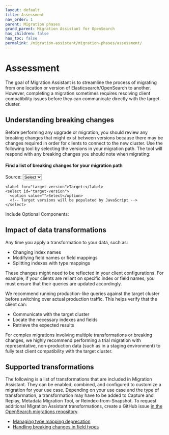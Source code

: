 ```yaml
---
layout: default
title: Assessment
nav_order: 1
parent: Migration phases
grand_parent: Migration Assistant for OpenSearch
has_children: false
has_toc: false
permalink: /migration-assistant/migration-phases/assessment/
---
```


# Assessment

The goal of Migration Assistant is to streamline the process of migrating from one location or version of Elasticsearch/OpenSearch to another. However, completing a migration sometimes requires resolving client compatibility issues before they can communicate directly with the target cluster.


## Understanding breaking changes

Before performing any upgrade or migration, you should review any breaking changes that might exist between versions because there may be changes required in order for clients to connect to the new cluster. Use the following tool by selecting the versions in your migration path. The tool will respond with any breaking changes you should note when migrating:

<link rel="stylesheet" href="{{site.url}}{{site.baseurl}}/migration-assistant/assets/css/breaking-changes-selector.css">

<div class="breaking-changes-selector">
  <h4>Find a list of breaking changes for your migration path</h4>
  
  <div>
    <label for="source-version">Source:</label>
    <select id="source-version">
      <option value="">Select</option>
      <!-- Source versions will be populated by JavaScript -->
    </select>
    
    <label for="target-version">Target:</label>
    <select id="target-version">
      <option value="">Select</option>
      <!-- Target versions will be populated by JavaScript -->
    </select>
  </div>
  
  <div>
    <label>Include Optional Components:</label><br>
    <!-- Components will be populated by JavaScript -->
    <span id="component-checkboxes"></span>
  </div>
  
  <div id="breaking-changes-results"></div>
</div>

<div id="migration-data" 
     data-migration-paths="{{ site.data.migration-assistant.valid_migrations.migration_paths | jsonify | escape }}"
     data-breaking-changes="{{ site.data.migration-assistant.breaking-changes.breaking_changes | jsonify | escape }}"
     style="display:none;"></div>

<script type="module" src="{{site.url}}{{site.baseurl}}/migration-assistant/assets/js/breaking-changes-index.js"></script>

## Impact of data transformations

Any time you apply a transformation to your data, such as:

- Changing index names
- Modifying field names or field mappings
- Splitting indexes with type mappings

These changes might need to be reflected in your client configurations. For example, if your clients are reliant on specific index or field names, you must ensure that their queries are updated accordingly.

We recommend running production-like queries against the target cluster before switching over actual production traffic. This helps verify that the client can:

- Communicate with the target cluster
- Locate the necessary indexes and fields
- Retrieve the expected results

For complex migrations involving multiple transformations or breaking changes, we highly recommend performing a trial migration with representative, non-production data (such as in a staging environment) to fully test client compatibility with the target cluster.

## Supported transformations

The following is a list of transformations that are included in Migration Assistant. They can be enabled, combined, and configured to customize a migration for your use case. Depending on your use case and the type of transformation, a transformation may have to be added to Capture and Replay, Metadata Migration Tool, or Reindex-from-Snapshot. To request additional Migration Assistant transformations, create a GitHub issue [in the OpenSearch migrations repository](https://github.com/opensearch-project/opensearch-migrations/issues).

- [Managing type mapping deprecation]({{site.url}}{{site.baseurl}}/migration-assistant/migration-phases/migrate-metadata/handling-type-mapping-deprecation/)
- [Handling breaking changes in field types]({{site.url}}{{site.baseurl}}/migration-assistant/migration-phases/migrate-metadata/handling-field-type-breaking-changes/)
